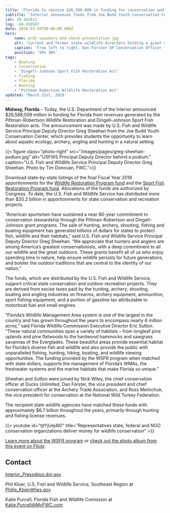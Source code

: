 ```yaml
---
title: 'Florida to receive $26,588,009 in funding for conservation and sportsmen access'
subtitle: 'Interior announces funds from Joe Budd Youth Conservation Center in Midway'
lat: 30.492613
lng: -84.450507
date: 2018-03-20T00:00:00.000Z
hero:
    name: prdj-speakers-and-check-presentation.jpg
    alt: 'Current and former state wildlife directors holding a giant check with the Service''s principal deputy director.'
    caption: 'From left to right, Dan Forster VP Conservation Officer for Archery Trade Association, Ross Melinchuk Conservation Policy Officer for the National Turkey Federation, Eric Sutton Executive Director Florida Fish and Wildlife Conservation Commission, Nick Wiley Conservation Policy Officer for Ducks Unlimited, Greg Sheehan Principal Deputy Director of the U.S. Fish and Wildlife Service. Photo by Tim Donovan, FWC.'
    position: '50% 30%'
tags:
    - Boating
    - Conservation
    - 'Dingell-Johnson Sport Fish Restoration Act'
    - Fishing
    - Florida
    - Hunting
    - 'Pittman Robertson Wildlife Restoration Act'
updated: 'March 21st, 2018'
---
```


**Midway, Florida** – Today, the U.S. Department of the Interior announced $26,588,009 million in funding for Florida from revenues generated by the Pittman-Robertson Wildlife Restoration and Dingell-Johnson Sport Fish Restoration acts. The announcement was made by U.S. Fish and Wildlife Service Principal Deputy Director Greg Sheehan from the Joe Budd Youth Conservation Center, which provides students the opportunity to learn about aquatic ecology, archery, angling and hunting in a natural setting.

{{< figure class="photo-right" src="/images/pages/greg-sheehan-podium.jpg" alt="USFWS Principal Deputy Director behind a podium." caption="U.S. Fish and Wildlife Service Principal Deputy Director Greg Sheehan. Photo by Tim Donovan, FWC.">}}

Download state-by-state listings of the final Fiscal Year 2018 apportionments for the [Wildlife Restoration Program fund](https://wsfrprograms.fws.gov/Subpages/GrantPrograms/WR/WRFinalApportionment2018.pdf) and the [Sport Fish Restoration Program fund](https://wsfrprograms.fws.gov/Subpages/GrantPrograms/SFR/SFRFinalApportionment2018.pdf). Allocations of the funds are authorized by Congress. To date, the U.S. Fish and Wildlife Service has distributed more than $20.2 billion in apportionments for state conservation and recreation projects.

“American sportsmen have sustained a near 80-year commitment to conservation stewardship through the Pittman-Robertson and Dingell-Johnson grant programs. The sale of hunting, archery, shooting, fishing and boating equipment has generated billions of dollars for states to protect fish, wildlife and their habitats,” said U.S. Fish and Wildlife Service Principal Deputy Director Greg Sheehan. “We appreciate that hunters and anglers are among America’s greatest conservationists, with a deep commitment to all our wildlife and the great outdoors. These grants benefit all of us who enjoy spending time in nature, help ensure wildlife persists for future generations, and bolster the outdoor traditions that are central to the identity of our nation.”

The funds, which are distributed by the U.S. Fish and Wildlife Service, support critical state conservation and outdoor recreation projects. They are derived from excise taxes paid by the hunting, archery, shooting, boating and angling industries on firearms, archery equipment, ammunition, sport fishing equipment, and a portion of gasoline tax attributable to motorboat fuel and small engines.

“Florida’s Wildlife Management Area system is one of the largest in the country and has grown throughout the years to encompass nearly 6 million acres,” said Florida Wildlife Commission Executive Director Eric Sutton. “These natural communities span a variety of habitats – from longleaf pine uplands and pine flatwoods to the hardwood hammocks and sawgrass savannas of the Everglades. These beautiful areas provide essential habitat for Florida’s diverse fish and wildlife and also provide the public with unparalleled fishing, hunting, hiking, boating, and wildlife viewing opportunities. The funding provided by the WSFR program when matched with state dollars, supports the management of Florida’s WMAs, the freshwater systems and the marine habitats that make Florida so unique.”

Sheehan and Sutton were joined by Nick Wiley, the chief conservation officer at Ducks Unlimited, Dan Forster, the vice president and chief conservation officer at the Archery Trade Association, and Ross Melinchuk, the vice president for conservation at the National Wild Turkey Federation.

The recipient state wildlife agencies have matched these funds with approximately $6.7 billion throughout the years, primarily through hunting and fishing license revenues.

{{< youtube id="tjtYjUej4I0" title="Representatives state, federal and NGO conservation organizations deliver money for wildlife conservation" >}}

[Learn more about the WSFR program](https://wsfrprograms.fws.gov/) or [check out the photo album from this event on Flickr](https://flic.kr/s/aHsmcPsdJN).

## Contact

[Interior_Press@ios.doi.gov](mailto:Interior_Press@ios.doi.gov)

Phil Kloer, U.S. Fish and Wildlife Service, Southeast Region at [Philip_Kloer@fws.gov](mailto:Philip_Kloer@fws.gov)

Katie Purcell, Florida Fish and Wildlife Comission at [Katie.Purcell@MyFWC.com](mailto:Katie.Purcell@MyFWC.com)
